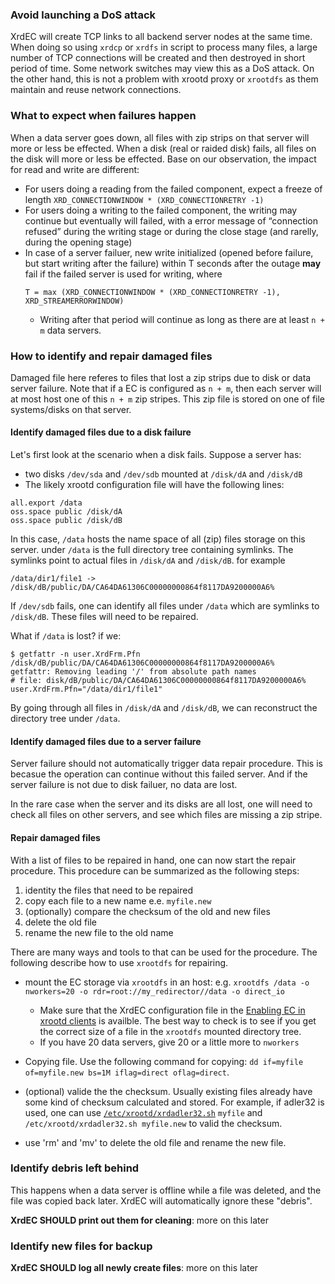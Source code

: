 ### Avoid launching a DoS attack

XrdEC will create TCP links to all backend server nodes at the same time.
When doing so using `xrdcp` or `xrdfs` in script to process many files, 
a large number of TCP connections will be created and then destroyed in 
short period of time. Some network switches may view this as a DoS attack. 
On the other hand, this is not a problem with xrootd proxy or `xrootdfs`
as them maintain and reuse network connections.

### What to expect when failures happen

When a data server goes down, all files with zip strips on that server
will more or less be effected. When a disk (real or raided disk) fails, 
all files on the disk will more or less be effected. Base on our observation,
the impact for read and write are different:

  * For users doing a reading from the failed component, expect a freeze of
    length `XRD_CONNECTIONWINDOW * (XRD_CONNECTIONRETRY -1)`
  * For users doing a writing to the failed component, the writing may 
    continue but eventually will failed, with a error message of “connection
    refused” during the writing stage or during the close stage (and rarelly,
    during the opening stage)
  * In case of a server failuer, new write initialized (opened before failure,
    but start writing after the failure) within T seconds after the outage 
    **may** fail if the failed server is used for writing, where
    ```
    T = max (XRD_CONNECTIONWINDOW * (XRD_CONNECTIONRETRY -1), XRD_STREAMERRORWINDOW)
    ```
    - Writing after that period will continue as long as there are at least
      `n + m` data servers.

### How to identify and repair damaged files

Damaged file here referes to files that lost a zip strips due to disk or
data server failure. Note that if a EC is configured as `n + m`, then each 
server will at most host one of this `n + m` zip stripes. This zip file
is stored on one of file systems/disks on that server.

#### Identify damaged files due to a disk failure

Let's first look at the scenario when a disk fails. Suppose a server has:

* two disks `/dev/sda` and `/dev/sdb` mounted at `/disk/dA` and `/disk/dB`
* The likely xrootd configuration file will have the following lines:

```
all.export /data
oss.space public /disk/dA
oss.space public /disk/dB
```
In this case, `/data` hosts the name space of all (zip) files storage on 
this server.  under `/data` is the full directory tree containing symlinks. 
The symlinks point to actual files in `/disk/dA` and `/disk/dB`. for example 
```
/data/dir1/file1 -> /disk/dB/public/DA/CA64DA61306C00000000864f8117DA9200000A6%
```
If `/dev/sdb` fails, one can identify all files under `/data` which are symlinks
to `/disk/dB`. These files will need to be repaired. 

What if `/data` is lost? if we:
```
$ getfattr -n user.XrdFrm.Pfn /disk/dB/public/DA/CA64DA61306C00000000864f8117DA9200000A6%
getfattr: Removing leading '/' from absolute path names
# file: disk/dB/public/DA/CA64DA61306C00000000864f8117DA9200000A6%
user.XrdFrm.Pfn="/data/dir1/file1"
```
By going through all files in `/disk/dA` and `/disk/dB`, we can reconstruct the 
directory tree under `/data`.

#### Identify damaged files due to a server failure

Server failure should not automatically trigger data repair procedure. This 
is becasue the operation can continue without this failed server. And if the
server failure is not due to disk failuer, no data are lost.

In the rare case when the server and its disks are all lost, one will need to
check all files on other servers, and see which files are missing a zip stripe.

#### Repair damaged files

With a list of files to be repaired in hand, one can now start the repair 
procedure. This procedure can be summarized as the following steps:

1. identity the files that need to be repaired
2. copy each file to a new name e.e. `myfile.new`
3. (optionally) compare the checksum of the old and new files
4. delete the old file
5. rename the new file to the old name

There are many ways and tools to that can be used for the procedure. The following
describe how to use `xrootdfs` for repairing.

  * mount the EC storage via `xrootdfs` in an host: e.g. 
    `xrootdfs /data -o nworkers=20 -o rdr=root://my_redirector//data -o direct_io`
    - Make sure that the XrdEC configuration file in the 
      [Enabling EC in xrootd clients](#enabling-ec-in-xrootd-clients) is availble.
      The best way to check is to see if you get the correct size of a file in the 
      `xrootdfs` mounted directory tree.
    - If you have 20 data servers, give 20 or a little more to `nworkers`

  * Copying file. Use the following command for copying:
    `dd if=myfile of=myfile.new bs=1M iflag=direct oflag=direct`. 
  * (optional) valide the the checksum. Usually existing files already have 
    some kind of checksum calculated and stored. For example, if adler32 is used, 
    one can use [`/etc/xrootd/xrdadler32.sh`](#configuring-a-xrootd-proxy-using-ec)
    `myfile` and `/etc/xrootd/xrdadler32.sh myfile.new` to valid the checksum.
  * use 'rm' and 'mv' to delete the old file and rename the new file.

### Identify debris left behind

This happens when a data server is offline while a file was deleted, and the 
file was copied back later. XrdEC will automatically ignore these "debris". 

**XrdEC SHOULD print out them for cleaning**: more on this later

### Identify new files for backup

**XrdEC SHOULD log all newly create files**: more on this later
